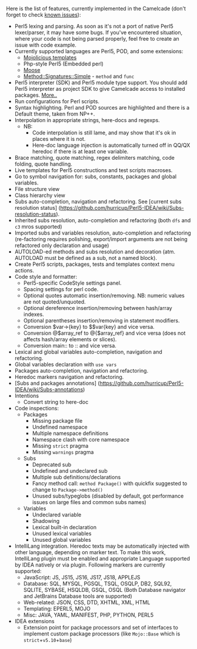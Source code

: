 Here is the list of features, currently implemented in the Camelcade (don't forget to check [known issues](https://github.com/hurricup/Perl5-IDEA/wiki/Known-issues)):

* Perl5 lexing and parsing. As soon as it's not a port of native Perl5 lexer/parser, it may have some bugs. If you've encountered situation, where your code is not being parsed properly, feel free to create an issue with code example. 
* Currently supported languages are Perl5, POD, and some extensions:
  * [Mojolicious templates](https://github.com/hurricup/Perl5-IDEA/wiki/Mojolicious-support) 
  * Php-style Perl5 (Embedded perl)
  * [Moose](https://github.com/hurricup/Perl5-IDEA/wiki/Moose-support)
  * [Method::Signatures::Simple](http://search.cpan.org/dist/Method-Signatures-Simple/lib/Method/Signatures/Simple.pm) - `method` and `func`
* Perl5 interpreter (SDK) and Perl5 module type support. You should add Perl5 interpreter as project SDK to give Camelcade access to installed packages. [More..](https://github.com/hurricup/Perl5-IDEA/wiki/Getting-started)
* Run configurations for Perl scripts.
* Syntax highlighting. Perl and POD sources are highlighted and there is a Default theme, taken from NP++. 
* Interpolation in appropriate strings, here-docs and regexps.
  * NB:
    * Code interpolation is still lame, and may show that it's ok in places where it is not.
    * Here-doc language injection is automatically turned off in QQ/QX heredoc if there is at least one variable.
* Brace matching, quote matching, regex delimiters matching, code folding, quote handling.
* Live templates for Perl5 constructions and test scripts macroses.
* Go to symbol navigation for: subs, constants, packages and global variables.
* File structure view
* Class hierarchy view
* Subs auto-completion, navigation and refactoring. See [current subs resolution status] (https://github.com/hurricup/Perl5-IDEA/wiki/Subs-resolution-status).
* Inherited subs resolution, auto-completion and refactoring (both `dfs` and `c3` mros supported)
* Imported subs and variables resolution, auto-completion and refactoring (re-factoring requires polishing, export/import arguments are not being refactored only declaration and usage)
* AUTOLOAD-ed methods and subs resolution and decoration (atm. AUTOLOAD must be defined as a sub, not a named block).
* Create Perl5 scripts, packages, tests and templates context menu actions.
* Code style and formatter:
  * Perl5-specific CodeStyle settings panel.
  * Spacing settings for perl code.
  * Optional quotes automatic insertion/removing. NB: numeric values are not quoted/unquoted.
  * Optional dereference insertion/removing between hash/array indexes.
  * Optional parentheses insertion/removing in statement modifiers.
  * Conversion $var->{key} to $$var{key} and vice versa.
  * Conversion @$array_ref to @{$array_ref} and vice versa (does not affects hash/array elements or slices).
  * Conversion main:: to :: and vice versa.
* Lexical and global variables auto-completion, navigation and refactoring.
* Global variables declaration with `use vars`
* Packages auto-completion, navigation and refactoring.
* Heredoc markers navigation and refactoring.
* [Subs and packages annotations] (https://github.com/hurricup/Perl5-IDEA/wiki/Subs-annotations)
* Intentions 
  * Convert string to here-doc
* Code inspections: 
  * Packages
    * Missing package file
    * Undefined namespace
    * Multiple namespace definitions
    * Namespace clash with core namespace
    * Missing `strict` pragma
    * Missing `warnings` pragma
  * Subs
    * Deprecated sub
    * Undefined and undeclared sub 
    * Multiple sub definitions/declarations
    * Fancy method call: `method Package()` with quickfix suggested to change to `Package->method()`
    * Unused subs/typeglobs (disabled by default, got performance issues on large files and common subs names)
  * Variables
    * Undeclared variable
    * Shadowing
    * Lexical built-in declaration
    * Unused lexical variables 
    * Unused global variables 
* IntelliLang integration. Heredoc texts may be automatically injected with other language, depending on marker text. To make this work, IntelliLang plugin must be enabled and appropriate Language supported by IDEA natively or via plugin. Following markers are currently supported:
  * JavaScript: JS, JS15, JS16, JS17, JS18, APPLEJS
  * Database: SQL, MYSQL, PGSQL, TSQL, OSQLP, DB2, SQL92, SQLITE, SYBASE, HSQLDB, GSQL, OSQL (Both Database navigator and JetBrains Database tools are supported)
  * Web-related: JSON, CSS, DTD, XHTML, XML, HTML
  * Templating: EPERL5, MOJO
  * Misc: JAVA, YAML, MANIFEST, PHP, PYTHON, PERL5
* IDEA extensions
  * Extension point for package processors and set of interfaces to implement custom package processors (like `Mojo::Base` which is `strict`+`v5.10`+`base`)